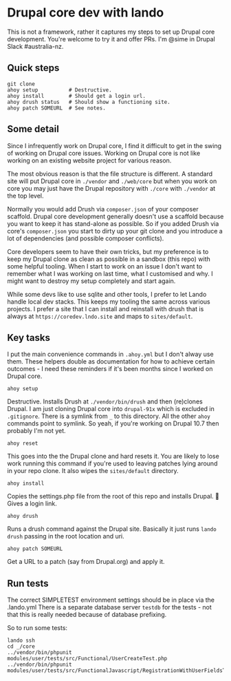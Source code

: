 # Drupal core dev with lando

This is not a framework, rather it captures my steps to set up Drupal core development.
You're welcome to try it and offer PRs. I'm @sime in Drupal Slack #australia-nz.

## Quick steps

```
git clone
ahoy setup          # Destructive.
ahoy install        # Should get a login url.
ahoy drush status   # Should show a functioning site.
ahoy patch SOMEURL  # See notes.
```

## Some detail

Since I infrequently work on Drupal core, I find it difficult to get in the
swing of working on Drupal core issues. Working on Drupal core is not like working
on an existing website project for various reason.

The most obvious reason is that the file structure is different. A standard site will put
Drupal core in `./vendor` and `./web/core` but when you work on core you may just have
the Drupal repository with `./core` with `./vendor` at the top level.

Normally you would add Drush via `composer.json` of your composer scaffold. Drupal core
development generally doesn't use a scaffold because you want to keep it has stand-alone
as possible. So if you added Drush via core's  `composer.json` you start to dirty up your
git clone and you introduce a lot of dependencies (and possible composer conflicts).

Core developers seem to have their own tricks, but my preference is to keep my Drupal clone
as clean as possible in a sandbox (this repo) with some helpful tooling. When I start to work on an
issue I don't want to remember what I was working on last time, what I customised and why.
I might want to destroy my setup completely and start again.

While some devs like to use sqlite and other tools, I prefer to let Lando handle local
dev stacks. This keeps my tooling the same across various projects. I prefer a site that I
can install and reinstall with drush that is always at `https://coredev.lndo.site` and
maps to `sites/default`.

## Key tasks

I put the main convenience commands in `.ahoy.yml` but I don't alway use them. These helpers
double as documentation for how to achieve certain outcomes - I need these
reminders if it's been months since I worked on Drupal core.

```
ahoy setup
```

Destructive. Installs Drush at `./vendor/bin/drush` and then (re)clones Drupal. I am just
cloning Drupal core into `drupal-91x` which is excluded in `.gitignore`. There is a symlink from `_` to this
directory. All the other `ahoy` commands point to symlink. So yeah, if you're working on
Drupal 10.7 then probably I'm not yet.

```
ahoy reset
```

This goes into the the Drupal clone and hard resets it. You are likely to lose work
running this command if you're used to leaving patches lying around in your
repo clone. It also wipes the `sites/default` directory.

```
ahoy install
```

Copies the settings.php file from the root of this repo and installs Drupal. 🥂 
Gives a login link. 

```
ahoy drush
```

Runs a drush command against the Drupal site. Basically it just runs `lando drush`
passing in the root location and uri.

```
ahoy patch SOMEURL
```

Get a URL to a patch (say from Drupal.org) and apply it.

## Run tests

The correct SIMPLETEST environment settings should be in place via the .lando.yml
There is a separate database server `testdb` for the tests - not that this is really
needed because of database prefixing.

So to run some tests:

```
lando ssh
cd _/core
../vendor/bin/phpunit modules/user/tests/src/Functional/UserCreateTest.php
../vendor/bin/phpunit modules/user/tests/src/FunctionalJavascript/RegistrationWithUserFieldsTest.php
```




